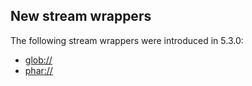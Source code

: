 New stream wrappers
-------------------

The following stream wrappers were introduced in 5.3.0:

-   <span class="simpara">
    <a href="/wrappers/glob.html" class="link">glob://</a> </span>
-   <span class="simpara">
    <a href="/wrappers/phar.html" class="link">phar://</a> </span>
